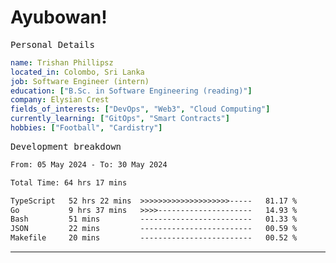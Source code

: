 # Ayubowan!

<samp>Personal Details</samp>

```yaml
name: Trishan Phillipsz
located_in: Colombo, Sri Lanka
job: Software Engineer (intern)
education: ["B.Sc. in Software Engineering (reading)"]
company: Elysian Crest
fields_of_interests: ["DevOps", "Web3", "Cloud Computing"]
currently_learning: ["GitOps", "Smart Contracts"]
hobbies: ["Football", "Cardistry"]
```

<samp>Development breakdown</samp>

<!--START_SECTION:waka-->

```txt
From: 05 May 2024 - To: 30 May 2024

Total Time: 64 hrs 17 mins

TypeScript   52 hrs 22 mins  >>>>>>>>>>>>>>>>>>>>-----   81.17 %
Go           9 hrs 37 mins   >>>>---------------------   14.93 %
Bash         51 mins         -------------------------   01.33 %
JSON         22 mins         -------------------------   00.59 %
Makefile     20 mins         -------------------------   00.52 %
```

<!--END_SECTION:waka-->

---
